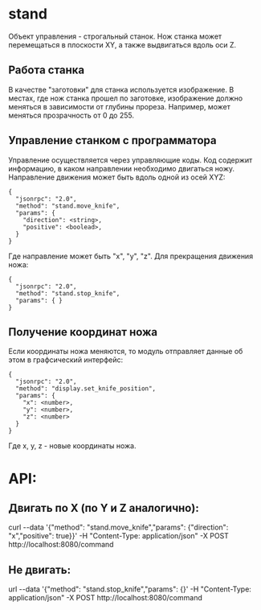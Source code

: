 # stand
Объект управления - строгальный станок. Нож станка может перемещаться в плоскости XY, а также выдвигаться вдоль оси Z.
## Работа станка
В качестве "заготовки" для станка используется изображение. В местах, где нож станка прошел по заготовке, изображение должно меняться в зависимости от глубины прореза. Например, может меняться прозрачность от 0 до 255.

## Управление станком с программатора
Управление осуществляется через управляющие коды. Код содержит информацию, в каком направлении необходимо двигаться ножу.
Направление движения может быть вдоль одной из осей XYZ:
```
{
  "jsonrpc": "2.0",
  "method": "stand.move_knife",
  "params": {
    "direction": <string>,
    "positive": <boolead>,
  }
}
```
Где направление может быть "x", "y", "z". Для прекращения движения ножа:
```
{
  "jsonrpc": "2.0",
  "method": "stand.stop_knife",
  "params": { }
}
```

## Получение координат ножа
Если координаты ножа меняются, то модуль отправляет данные об этом в графсический интерфейс:
```
{
  "jsonrpc": "2.0",
  "method": "display.set_knife_position",
  "params": {
    "x": <number>,
    "y": <number>,
    "z": <number>
  }
}
```
Где x, y, z - новые координаты ножа.

# API:
## Двигать по X (по Y и Z аналогично):
 curl --data '{"method": "stand.move_knife","params": {"direction": "x","positive": true}}' -H "Content-Type: application/json" -X POST http://localhost:8080/command
## Не двигать: 
url --data '{"method": "stand.stop_knife","params": {}' -H "Content-Type: application/json" -X POST http://localhost:8080/command
